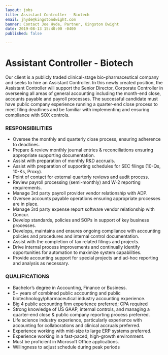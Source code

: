 ```yaml
---
layout: jobs
title: Assistant Controller - Biotech
email: jhyde@kingstondwight.com
banner: Contact Joe Hyde, Partner, Kingston Dwight
date: 2019-08-13 15:40:00 -0400
published: false

---
```

# **Assistant Controller - Biotech**

Our client is a publicly traded clinical-stage bio-pharmaceutical company and seeks to hire an Assistant Controller. In this newly created position, the Assistant Controller will support the Senior Director, Corporate Controller in overseeing all areas of general accounting including the month-end close, accounts payable and payroll processes. The successful candidate must have public company experience running a quarter-end close process to meet filing deadlines and be familiar with implementing and ensuring compliance with SOX controls.

### **RESPONSIBILITIES**

* Oversee the monthly and quarterly close process, ensuring adherence to deadlines.
* Prepare & review monthly journal entries & reconciliations ensuring appropriate supporting documentation.
* Assist with preparation of monthly R&D accruals.
* Assist with preparation of supporting schedules for SEC filings (10-Qs, 10-Ks, Proxy).
* Point of contact for external quarterly reviews and audit process.
* Review payroll processing (semi-monthly) and W-2 reporting requirements.
* Manage 3rd party payroll provider vendor relationship with ADP.
* Oversee accounts payable operations ensuring appropriate processes are in place.
* Manage 3rd party expense report software vendor relationship with Concur.
* Develop standards, policies and SOPs in support of key business processes.
* Develops, maintains and ensures ongoing compliance with accounting policies and procedures and internal control documentation.
* Assist with the completion of tax related filings and projects.
* Drive internal process improvements and continually identify opportunities for automation to maximize system capabilities.
* Provide accounting support for special projects and ad-hoc reporting and analysis as necessary.

### **QUALIFICATIONS**

* Bachelor’s degree in Accounting, Finance or Business.
* 5+ years of combined public accounting and public biotechnology/pharmaceutical industry accounting experience.
* Big 4 public accounting firm experience preferred; CPA required
* Strong knowledge of US GAAP, internal controls, and managing a quarter-end close & public company reporting process preferred.
* Life science industry experience, particularly experience with accounting for collaborations and clinical accruals preferred.
* Experience working with mid-size to large ERP systems preferred.
* Experience working in a fast-paced, high-growth environment.
* Must be proficient in Microsoft Office applications.
* Willingness to adjust schedule during peak periods